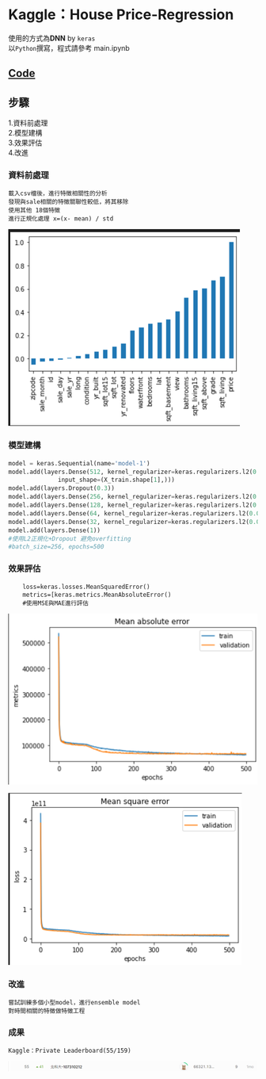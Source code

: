# Kaggle：House Price-Regression

使用的方式為**DNN** by ``keras``  
以`Python`撰寫，程式請參考 main.ipynb

## [Code](./Main.ipynb)

## 步驟

1.資料前處理  
2.模型建構  
3.效果評估  
4.改進

### 資料前處理

```text
載入csv檔後，進行特徵相關性的分析  
發現與sale相關的特徵關聯性較低，將其移除  
使用其他 18個特徵  
進行正規化處理 x=(x- mean) / std  
```

![image](images/corr_price.png)

### 模型建構

```python
model = keras.Sequential(name='model-1')
model.add(layers.Dense(512, kernel_regularizer=keras.regularizers.l2(0.001), activation='relu',
              input_shape=(X_train.shape[1],)))
model.add(layers.Dropout(0.3))
model.add(layers.Dense(256, kernel_regularizer=keras.regularizers.l2(0.001), activation='relu'))
model.add(layers.Dense(128, kernel_regularizer=keras.regularizers.l2(0.001), activation='relu'))
model.add(layers.Dense(64, kernel_regularizer=keras.regularizers.l2(0.001), activation='relu'))
model.add(layers.Dense(32, kernel_regularizer=keras.regularizers.l2(0.001), activation='relu'))
model.add(layers.Dense(1))
#使用L2正規化+Dropout 避免overfitting
#batch_size=256, epochs=500
```

### 效果評估

```text
    loss=keras.losses.MeanSquaredError()
    metrics=[keras.metrics.MeanAbsoluteError()
    #使用MSE與MAE進行評估
```

![image](images/MAE.png)

![image](images/MSE.png)  
  
### 改進

```text
嘗試訓練多個小型model，進行ensemble model
對時間相關的特徵做特徵工程  
```

### 成果

```text
Kaggle：Private Leaderboard(55/159)  
```

 ![image](images/1.png)
